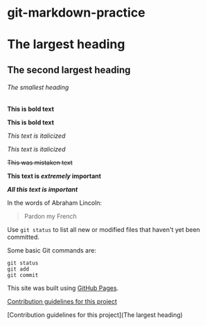 # git-markdown-practice

# The largest heading
## The second largest heading
###### The smallest heading

**This is bold text**

__This is bold text__

*This text is italicized*

_This text is italicized_

~~This was mistaken text~~

**This text is _extremely_ important**

***All this text is important***

In the words of Abraham Lincoln:

> Pardon my French

Use `git status` to list all new or modified files that haven't yet been committed.

Some basic Git commands are:
```
git status
git add
git commit
```

This site was built using [GitHub Pages](https://pages.github.com/).


[Contribution guidelines for this project](docs/CONTRIBUTING.md)


[Contribution guidelines for this project](The largest heading)
